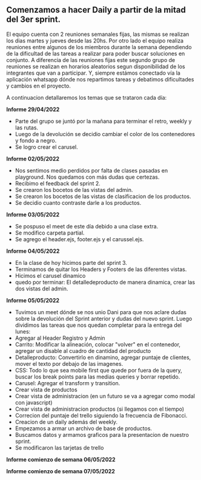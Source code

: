## Comenzamos a hacer Daily a partir de la mitad del 3er sprint.

El equipo cuenta con 2 reuniones semanales fijas, las mismas se realizan los dias martes y jueves desde las 20hs. Por otro lado el equipo realiza reuniones entre algunos de los miembros durante la semana dependiendo de la dificultad de las tareas a realizar para poder buscar soluciones en conjunto. A diferencia de las reuniones fijas este segundo grupo de reuniones se realizan en horarios aleatorios segun disponibilidad de los integrantes que van a participar. Y, siempre estámos conectado vía la aplicación whatsapp dónde nos repartimos tareas y debatimos dificultades y cambios en el proyecto.

A continuacion detallaremos los temas que se trataron cada día:

**Informe 29/04/2022**
- Parte del grupo se juntó por la mañana para terminar el retro, weekly y las rutas. 
- Luego de la devolución se decidio cambiar el color de los contenedores y fondo a negro.
- Se logro crear el carusel.

**Informe 02/05/2022**
- Nos sentimos medio perdidos por falta de clases pasadas en playground. Nos quedamos con más dudas que certezas.
- Recibimo el feedback del sprint 2.
- Se crearon los bocetos de las vistas del admin.
- Se crearon los bocetos de las vistas de clasificacion de los productos.
- Se decidio cuanto contraste darle a los productos. 

 **Informe 03/05/2022**

- Se pospuso el meet de este día debido a una clase extra.
- Se modifico carpeta partial.
- Se agrego el header.ejs, footer.ejs y el carussel.ejs.

**Informe 04/05/2022**
- En la clase de hoy hicimos parte del sprint 3.
- Terminamos de quitar los Headers y Footers de las diferentes vistas.
- Hicimos el carusel dinamico
- quedo por terminar: El detalledeproducto de manera dinamica, crear las dos vistas del admin.

**Informe 05/05/2022**
- Tuvimos un meet dónde se nos unio Dani para que nos aclare dudas sobre la devolución del Sprint anterior y dudas del nuevo sprint. Luego dividimos las tareas que nos quedan completar para la entrega del lunes:
- Agregar al Header Registro y Admin
- Carrito: Modificar la alineación, colocar "volver" en el contenedor, agregar un disable al cuadro de cantidad del producto
- Detalleproducto: Convertirlo en dinamino, agregar puntaje de clientes, mover el texto por debajo de las imagenes.
- CSS: Todo lo que sea mobile first que quede por fuera de la query, buscar los break points para las medias queries y borrar repetido.
- Carusel: Agregar el transform y transition.
- Crear vista de productos
- Crear vista de administracion (en un futuro se va a agregar como modal con javascript)
- Crear vista de administracion productos (si llegamos con el tiempo)
- Correcion del puntaje del trello siguiendo la frecuencia de Fibonacci.
- Creacion de un daily además del weekly.
- Empezamos a armar un archivo de base de productos.
- Buscamos datos y armamos graficos para la presentacion de nuestro sprint.
- Se modificaron las tarjetas de trello

**Informe comienzo de semana 06/05/2022**

**Informe comienzo de semana 07/05/2022**